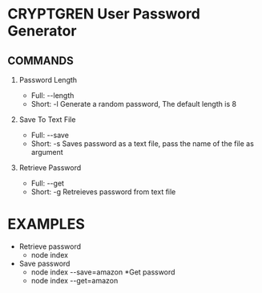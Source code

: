 CRYPTGREN User Password Generator
======================


COMMANDS
--------

1. Password Length
    * Full: --length
    * Short: -l
    Generate a random password, The default length is 8

2. Save To Text File
    * Full: --save
    * Short: -s
    Saves password as a text file, pass the name of the file as argument

3. Retrieve Password
    * Full: --get
    * Short: -g
    Retreieves password from text file

# EXAMPLES
* Retrieve password
    * node index
* Save password
    * node index --save=amazon
*Get password
    * node index --get=amazon


